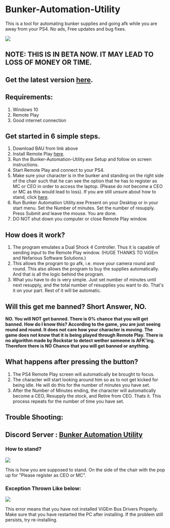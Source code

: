# Bunker-Automation-Utility
This is a tool for automating bunker supplies and going afk while you are away from your PS4. No ads, Free updates and bug fixes.

![](https://raw.githubusercontent.com/Chiggy-Playz/Bunker-Automation-Utility/master/Images/BAU.PNG)

## NOTE: THIS IS IN BETA NOW. IT MAY LEAD TO LOSS OF MONEY OR TIME.
## Get the latest version [here](https://github.com/Chiggy-Playz/Bunker-Automation-Utility/releases/download/1.20/Bunker-Automation-Utility.Setup.exe).

## Requirements:
1. Windows 10
2. Remote Play
3. Good internet connection

## Get started in 6 simple steps. 

1. Download BAU from link above
2. Install Remote Play [here](https://remoteplay.dl.playstation.net/remoteplay/lang/en/index.html).
3. Run the Bunker-Automation-Utility.exe Setup and follow on screen instructions.
4. Start Remote Play and connect to your PS4.
5. Make sure your character is in the bunker and standing on the right side of the chair such that he can see the option that he has to register as MC or CEO in order to access the laptop. (Please do not become a CEO or MC as this would lead to loss). If you are still unsure about how to stand, click [here](#how-to-stand).
6. Run Bunker Automation Utility.exe Present on your Desktop or in your start menu. Set the Number of minutes. Set the number of resupply. Press Submit and leave the mouse. You are done. 
7. DO NOT shut down you computer or close Remote Play window.

## How does it work?

1. The program emulates a Dual Shock 4 Controller. Thus it is capable of sending input to the Remote Play window. (HUGE THANKS TO ViGEm and Nefarious Software Solutions.)
2. This allows the program to go afk, i.e. move your camera round and round. This also allows the program to buy the supplies automatically. And that is all the logic behind the program.
3. What you have to do is very simple. Just set number of minutes until next resupply, and the total number of resupplies you want to do. That's it on your part. Rest of it will be automatic.

## Will this get me banned? Short Answer, NO.

**NO. You will NOT get banned. There is 0% chance that you will get banned.
How do I know this? According to the game, you are just seeing round and round. It does not care how your character is moving. The game does not know that it is being played through Remote Play. There is no algorithm made by Rockstar to detect wether someone is AFK'ing. Therefore there is NO Chance that you will get banned or anything.** 


## What happens after pressing the button?

1. The PS4 Remote Play screen will automatically be brought to focus.
2. The character will start looking around him so as to not get kicked for being idle. He will do this for the number of minutes you have set.
3. After the Number of Minutes ending, the character will automatically become a CEO, Resupply the stock, and Retire from CEO. Thats it. This process repeats for the number of time you have set.

## Trouble Shooting:
## Discord Server : [Bunker Automation Utility](https://discord.gg/hudxAAE)

### How to stand?
![](https://raw.githubusercontent.com/Chiggy-Playz/Bunker-Automation-Utility/master/Images/Stand.jpg)

This is how you are supposed to stand. On the side of the chair with the pop up for "Please register as CEO or MC".
### Exception Thrown Like below:

![](https://raw.githubusercontent.com/Chiggy-Playz/Bunker-Automation-Utility/master/Images/Exception.PNG)

This error means that you have not installed ViGEm Bus Drivers Properly. Make sure that you have restarted the PC after installing. If the problem still persists, try re-installing.
